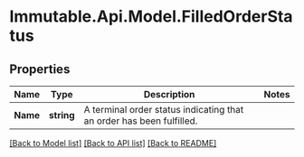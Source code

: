 # Immutable.Api.Model.FilledOrderStatus

## Properties

Name | Type | Description | Notes
------------ | ------------- | ------------- | -------------
**Name** | **string** | A terminal order status indicating that an order has been fulfilled. | 

[[Back to Model list]](../README.md#documentation-for-models) [[Back to API list]](../README.md#documentation-for-api-endpoints) [[Back to README]](../README.md)

